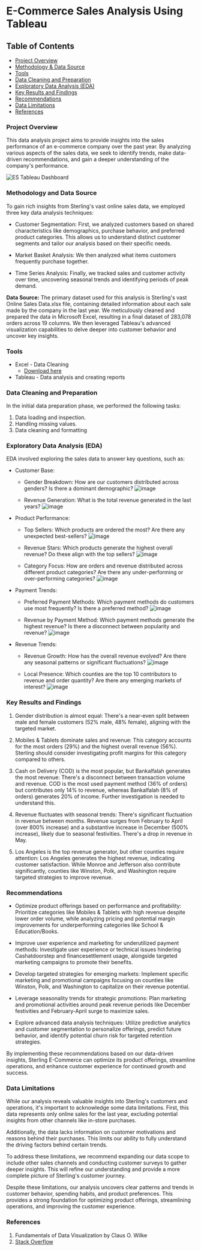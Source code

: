 # E-Commerce Sales Analysis Using Tableau

## Table of Contents

- [Project Overview](#project-overview)
- [Methodology & Data Source](#methodology-and-data-source)
- [Tools](#tools)
- [Data Cleaning and Preparation](#data-cleaning-and-preparation)
- [Exploratory Data Analysis (EDA)](#exploratory-data-analysis-eda)
- [Key Results and Findings](#key-results-and-findings)
- [Recommendations](#recommendations)
- [Data Limitations](#data-limitations)
- [References](#references)
 
### Project Overview

This data analysis project aims to provide insights into the sales performance of an e-commerce company over the past year. By analyzing various aspects of the sales data, we seek to identify trends, make data-driven recommendations, and gain a deeper understanding of the company's performance.

![ES Tableau Dashboard](https://github.com/GogoHarry/Sterling-E-Commerce/assets/82883963/56f06b27-0475-4e5a-a281-bcd1c006989f)


### Methodology and Data Source
To gain rich insights from Sterling's vast online sales data, we employed three key data analysis techniques:

- Customer Segmentation: First, we analyzed customers based on shared characteristics like demographics, purchase behavior, and preferred product categories. This allows us to understand distinct customer segments and tailor our analysis based on their specific needs.
- Market Basket Analysis: We then analyzed what items customers frequently purchase together.

- Time Series Analysis: Finally, we tracked sales and customer activity over time, uncovering seasonal trends and identifying periods of peak demand.

**Data Source:**  The primary dataset used for this analysis is Sterling's vast Online Sales Data.xlsx file, containing detailed information about each sale made by the company in the last year.
We meticulously cleaned and prepared the data in Microsoft Excel, resulting in a final dataset of 283,078 orders across 19 columns. We then leveraged Tableau's advanced visualization capabilities to delve deeper into customer behavior and uncover key insights.

### Tools

- Excel - Data Cleaning
  - [Download here](https://microsoft.com)
- Tableau - Data analysis and creating reports

### Data Cleaning and Preparation

In the initial data preparation phase, we performed the following tasks:
1. Data loading and inspection.
2. Handling missing values.
3. Data cleaning and formatting

### Exploratory Data Analysis (EDA)

EDA involved exploring the sales data to answer key questions, such as:

- Customer Base:
  - Gender Breakdown: How are our customers distributed across genders? Is there a dominant demographic?
    ![image](https://github.com/GogoHarry/Sterling-E-Commerce/assets/82883963/8beaabc1-f22b-4e10-8ee0-b25135c57b86)
    

  - Revenue Generation: What is the total revenue generated in the last years?
    ![image](https://github.com/GogoHarry/Sterling-E-Commerce/assets/82883963/38ac3e7d-d774-43eb-ad02-589d74903f0b)


    
- Product Performance:
  - Top Sellers: Which products are ordered the most? Are there any unexpected best-sellers?
    ![image](https://github.com/GogoHarry/Sterling-E-Commerce/assets/82883963/7e4b07f8-8441-44d6-b119-638c8a317db9)


  - Revenue Stars: Which products generate the highest overall revenue? Do these align with the top sellers?
    ![image](https://github.com/GogoHarry/Sterling-E-Commerce/assets/82883963/e061d231-e382-4367-a1dc-9bae03953315)

    
  - Category Focus: How are orders and revenue distributed across different product categories? Are there any under-performing or over-performing categories?
    ![image](https://github.com/GogoHarry/Sterling-E-Commerce/assets/82883963/546a9b04-ae2b-42ac-8fc8-82138ef7520e)


- Payment Trends:
  - Preferred Payment Methods: Which payment methods do customers use most frequently? Is there a preferred method?
    ![image](https://github.com/GogoHarry/Sterling-E-Commerce/assets/82883963/8034e28d-e3ab-46bf-a844-b38fe1e39eb0)
    

  - Revenue by Payment Method: Which payment methods generate the highest revenue? Is there a disconnect between popularity and revenue?
    ![image](https://github.com/GogoHarry/Sterling-E-Commerce/assets/82883963/6ffee40c-d7c3-46bd-b21f-fa1928a14bbc)


- Revenue Trends:
  - Revenue Growth: How has the overall revenue evolved? Are there any seasonal patterns or significant fluctuations?
    ![image](https://github.com/GogoHarry/Sterling-E-Commerce/assets/82883963/b546da0f-8343-4f23-a28d-bfe747cacf20)
    

  - Local Presence: Which counties are the top 10 contributors to revenue and order quantity? Are there any emerging markets of interest?
    ![image](https://github.com/GogoHarry/Sterling-E-Commerce/assets/82883963/6130e9b9-c387-4464-a846-cdb2e0cbab42)
 


### Key Results and Findings
1. Gender distribution is almost equal: There's a near-even split between male and female customers (52% male, 48% female), aligning with the targeted market.

2. Mobiles & Tablets dominate sales and revenue: This category accounts for the most orders (29%) and the highest overall revenue (56%). Sterling should consider investigating profit margins for this category compared to others.

3. Cash on Delivery (COD) is the most popular, but Bankalfalah generates the most revenue: There's a disconnect between transaction volume and revenue. COD is the most used payment method (36% of orders) but contributes only 14% to revenue, whereas Bankalfalah (8% of orders) generates 20% of income. Further investigation is needed to understand this.

4. Revenue fluctuates with seasonal trends: There's significant fluctuation in revenue between months. Revenue surges from February to April (over 800% increase) and a substantive increase in December (500% increase), likely due to seasonal festivities. There's a drop in revenue in May.

5. Los Angeles is the top revenue generator, but other counties require attention: Los Angeles generates the highest revenue, indicating customer satisfaction. While Monroe and Jefferson also contribute significantly, counties like Winston, Polk, and Washington require targeted strategies to improve revenue.

### Recommendations

- Optimize product offerings based on performance and profitability: Prioritize categories like Mobiles & Tablets with high revenue despite lower order volume, while analyzing pricing and potential margin improvements for underperforming categories like School & Education/Books.

- Improve user experience and marketing for underutilized payment methods: Investigate user experience or technical issues hindering Cashatdoorstep and financesettlement usage, alongside targeted marketing campaigns to promote their benefits.

- Develop targeted strategies for emerging markets: Implement specific marketing and promotional campaigns focusing on counties like Winston, Polk, and Washington to capitalize on their revenue potential.

- Leverage seasonality trends for strategic promotions: Plan marketing and promotional activities around peak revenue periods like December festivities and February-April surge to maximize sales.

- Explore advanced data analysis techniques: Utilize predictive analytics and customer segmentation to personalize offerings, predict future behavior, and identify potential churn risk for targeted retention strategies.

By implementing these recommendations based on our data-driven insights, Sterling E-Commerce can optimize its product offerings, streamline operations, and enhance customer experience for continued growth and success.

### Data Limitations

While our analysis reveals valuable insights into Sterling's customers and operations, it's important to acknowledge some data limitations. First, this data represents only online sales for the last year, excluding potential insights from other channels like in-store purchases.

Additionally, the data lacks information on customer motivations and reasons behind their purchases. This limits our ability to fully understand the driving factors behind certain trends.

To address these limitations, we recommend expanding our data scope to include other sales channels and conducting customer surveys to gather deeper insights. This will refine our understanding and provide a more complete picture of Sterling's customer journey.

Despite these limitations, our analysis uncovers clear patterns and trends in customer behavior, spending habits, and product preferences. This provides a strong foundation for optimizing product offerings, streamlining operations, and improving the customer experience.

### References
1. Fundamentals of Data Visualization  by Claus O. Wilke
2. [Stack Overflow](https://stackoverflow.com)

